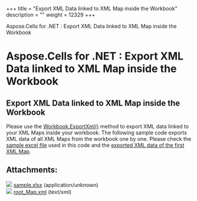 +++
title = "Export XML Data linked to XML Map inside the Workbook" 
description = "" 
weight = 12329 
+++

Aspose.Cells for .NET : Export XML Data linked to XML Map inside the Workbook  

# Aspose.Cells for .NET : Export XML Data linked to XML Map inside the Workbook


## Export XML Data linked to XML Map inside the Workbook

Please use the [Workbook.ExportXml()](https://apireference.aspose.com/cells/net/aspose.cells/workbook/methods/exportxml/index) method to export XML data linked to your XML Maps inside your workbook. The following sample code exports XML data of all XML Maps from the workbook one by one. Please check the [sample excel file](https://docs2.aspose.com/cells/net/attachments/5013553/5115497.xlsx) used in this code and the [exported XML data of the first XML Map](https://docs2.aspose.com/cells/net/attachments/5013553/5115498.xml).

## Attachments:

![](https://docs2.aspose.com/cells/net/images/icons/bullet_blue.gif) [sample.xlsx](https://docs2.aspose.com/cells/net/attachments/5013553/5115497.xlsx) (application/unknown)  
![](https://docs2.aspose.com/cells/net/images/icons/bullet_blue.gif) [root\_Map.xml](https://docs2.aspose.com/cells/net/attachments/5013553/5115498.xml) (text/xml)  

